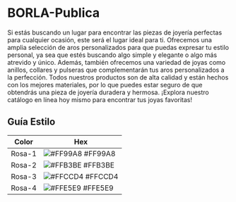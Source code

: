 # BORLA-Publica

Si estás buscando un lugar para encontrar las piezas de joyería perfectas para cualquier ocasión, este será el lugar ideal para ti. Ofrecemos una amplia selección de aros personalizados para que puedas expresar tu estilo personal, ya sea que estés buscando algo simple y elegante o algo más atrevido y único. Además, también ofrecemos una variedad de joyas como anillos, collares y pulseras que complementarán tus aros personalizados a la perfección. Todos nuestros productos son de alta calidad y están hechos con los mejores materiales, por lo que puedes estar seguro de que obtendrás una pieza de joyería duradera y hermosa. ¡Explora nuestro catálogo en línea hoy mismo para encontrar tus joyas favoritas!

## Guía Estilo

| Color             | Hex                                                                |
| ----------------- | ------------------------------------------------------------------ |
| Rosa-1 | ![#FF99A8](https://via.placeholder.com/10/FF99A8?text=+) #FF99A8 |
| Rosa-2 | ![#FFB3BE](https://via.placeholder.com/10/FFB3BE?text=+) #FFB3BE |
| Rosa-3 | ![#FFCCD4](https://via.placeholder.com/10/FFCCD4?text=+) #FFCCD4 |
| Rosa-4 | ![#FFE5E9](https://via.placeholder.com/10/FFE5E9?text=+) #FFE5E9 |